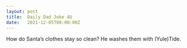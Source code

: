 ```yaml
---
layout: post
title:  Daily Dad Joke 4U
date:   2021-12-05T00:00:00Z
---
```

How do Santa’s clothes stay so clean? He washes them with (Yule)Tide.
